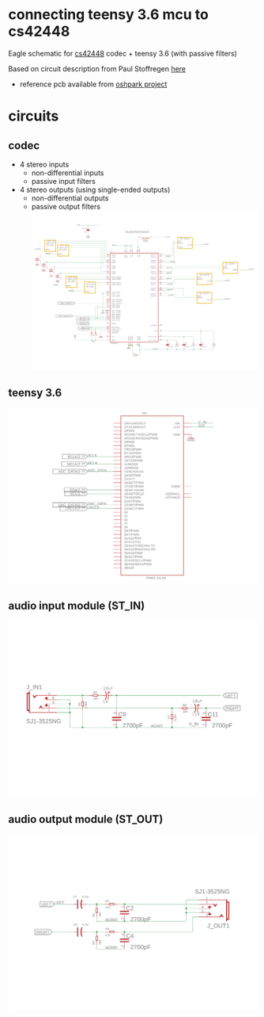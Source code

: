 # connecting teensy 3.6 mcu to cs42448
Eagle schematic for [cs42448](https://statics.cirrus.com/pubs/proDatasheet/CS42448_F5.pdf) codec + teensy 3.6 (with passive filters)

Based on circuit description from Paul Stoffregen [here](https://forum.pjrc.com/threads/41371-Quad-channel-output-on-Teensy-3-6?p=138969&viewfull=1#post138969)
* reference pcb available from [oshpark project](https://oshpark.com/shared_projects/2Yj6rFaW)

# circuits

## codec
* 4 stereo inputs 
  * non-differential inputs
  * passive input filters
* 4 stereo outputs (using single-ended outputs)
  * non-differential outputs
  * passive output filters
![cs42448](/images/cs42448.png)

## teensy 3.6
![cs42448](/images/teensy.png)

## audio input module (ST_IN)
![cs42448](/images/input.png)

## audio output module (ST_OUT)
![cs42448](/images/output.png)
